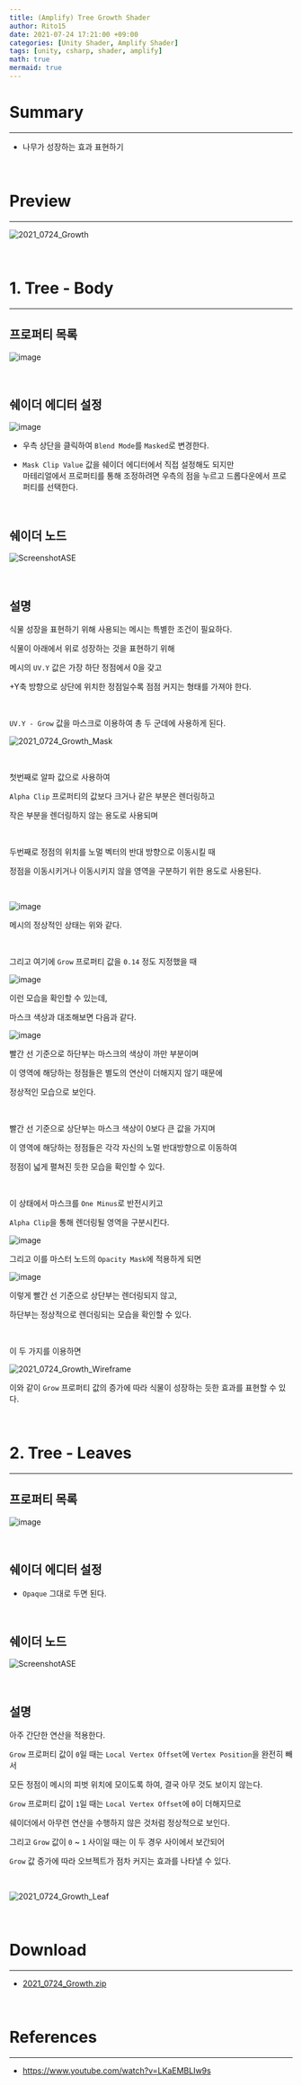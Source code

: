 ```yaml
---
title: (Amplify) Tree Growth Shader
author: Rito15
date: 2021-07-24 17:21:00 +09:00
categories: [Unity Shader, Amplify Shader]
tags: [unity, csharp, shader, amplify]
math: true
mermaid: true
---
```


# Summary
---

- 나무가 성장하는 효과 표현하기

<br>


# Preview
---

![2021_0724_Growth](https://user-images.githubusercontent.com/42164422/126862472-ea627ebb-5702-4f84-8961-663c9d3b2f91.gif)

<br>


# 1. Tree - Body
---

## **프로퍼티 목록**

![image](https://user-images.githubusercontent.com/42164422/126862567-074abce2-ed4c-446a-8011-262390d063a6.png)

<br>


## **쉐이더 에디터 설정**

![image](https://user-images.githubusercontent.com/42164422/126862604-8ca6ec7f-64aa-4da3-a46f-fd210eacfa7d.png)

- 우측 상단을 클릭하여 `Blend Mode`를 `Masked`로 변경한다.

- `Mask Clip Value` 값을 쉐이더 에디터에서 직접 설정해도 되지만<br>
  마테리얼에서 프로퍼티를 통해 조정하려면 우측의 점을 누르고 드롭다운에서 프로퍼티를 선택한다.

<br>


## **쉐이더 노드**

![ScreenshotASE](https://user-images.githubusercontent.com/42164422/126862659-90719507-5f1f-4b2d-a9fa-4c25e1eabe5b.png)

<br>


## **설명**

식물 성장을 표현하기 위해 사용되는 메시는 특별한 조건이 필요하다.

식물이 아래에서 위로 성장하는 것을 표현하기 위해

메시의 `UV.Y` 값은 가장 하단 정점에서 0을 갖고

+Y축 방향으로 상단에 위치한 정점일수록 점점 커지는 형태를 가져야 한다.

<br>

`UV.Y - Grow` 값을 마스크로 이용하여 총 두 군데에 사용하게 된다.

![2021_0724_Growth_Mask](https://user-images.githubusercontent.com/42164422/126863563-b13396f9-6f59-45ca-97f5-28cd6d28b46f.gif)

<br>

첫번째로 알파 값으로 사용하여

`Alpha Clip` 프로퍼티의 값보다 크거나 같은 부분은 렌더링하고

작은 부분을 렌더링하지 않는 용도로 사용되며

<br>

두번째로 정점의 위치를 노멀 벡터의 반대 방향으로 이동시킬 때

정점을 이동시키거나 이동시키지 않을 영역을 구분하기 위한 용도로 사용된다.

<br>

![image](https://user-images.githubusercontent.com/42164422/126863063-5221d191-292a-4a44-be61-78b93a083359.png)

메시의 정상적인 상태는 위와 같다.

<br>

그리고 여기에 `Grow` 프로퍼티 값을 `0.14` 정도 지정했을 때

![image](https://user-images.githubusercontent.com/42164422/126863106-601540c2-c4e6-4765-9eca-b8d11bf2f288.png)

이런 모습을 확인할 수 있는데,

마스크 색상과 대조해보면 다음과 같다.

![image](https://user-images.githubusercontent.com/42164422/126863173-0cd53161-c703-44f7-aec5-c188950160b2.png)

빨간 선 기준으로 하단부는 마스크의 색상이 까만 부분이며

이 영역에 해당하는 정점들은 별도의 연산이 더해지지 않기 때문에

정상적인 모습으로 보인다.

<br>

빨간 선 기준으로 상단부는 마스크 색상이 0보다 큰 값을 가지며

이 영역에 해당하는 정점들은 각각 자신의 노멀 반대방향으로 이동하여

정점이 넓게 펼쳐진 듯한 모습을 확인할 수 있다.

<br>

이 상태에서 마스크를 `One Minus`로 반전시키고

`Alpha Clip`을 통해 렌더링될 영역을 구분시킨다.

![image](https://user-images.githubusercontent.com/42164422/126863329-fd75403f-c39f-4d14-9131-27337e3c522f.png)

그리고 이를 마스터 노드의 `Opacity Mask`에 적용하게 되면

![image](https://user-images.githubusercontent.com/42164422/126863468-2284d665-9218-4413-a138-d978538b9c08.png)

이렇게 빨간 선 기준으로 상단부는 렌더링되지 않고,

하단부는 정상적으로 렌더링되는 모습을 확인할 수 있다.

<br>

이 두 가지를 이용하면

![2021_0724_Growth_Wireframe](https://user-images.githubusercontent.com/42164422/126863657-39aeaa2c-36e2-4f79-86a1-93ba022fbf30.gif)

이와 같이 `Grow` 프로퍼티 값의 증가에 따라 식물이 성장하는 듯한 효과를 표현할 수 있다.

<br>


# 2. Tree - Leaves
---

## **프로퍼티 목록**

![image](https://user-images.githubusercontent.com/42164422/126863696-d18f1b03-5796-40d6-9790-aa51eca1b3b7.png)

<br>


## **쉐이더 에디터 설정**

- `Opaque` 그대로 두면 된다.

<br>


## **쉐이더 노드**

![ScreenshotASE](https://user-images.githubusercontent.com/42164422/126863800-7cf44a76-4428-4edc-bdd4-ba85371d127c.png)

<br>


## **설명**

아주 간단한 연산을 적용한다.

`Grow` 프로퍼티 값이 `0`일 때는 `Local Vertex Offset`에 `Vertex Position`을 완전히 빼서

모든 정점이 메시의 피벗 위치에 모이도록 하여, 결국 아무 것도 보이지 않는다.

`Grow` 프로퍼티 값이 `1`일 때는 `Local Vertex Offset`에 `0`이 더해지므로

쉐이더에서 아무런 연산을 수행하지 않은 것처럼 정상적으로 보인다.

그리고 `Grow` 값이 `0` ~ `1` 사이일 때는 이 두 경우 사이에서 보간되어

`Grow` 값 증가에 따라 오브젝트가 점차 커지는 효과를 나타낼 수 있다.

<br>

![2021_0724_Growth_Leaf](https://user-images.githubusercontent.com/42164422/126864080-a53094e4-b5a2-498a-be20-fa68fca8b5dd.gif)

<br>


# Download
---

- [2021_0724_Growth.zip](https://github.com/rito15/Images/files/6872159/2021_0724_Growth.zip)


<br>

# References
---
- <https://www.youtube.com/watch?v=LKaEMBLIw9s>


